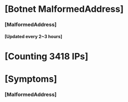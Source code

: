 # [Botnet MalformedAddress]
### [MalformedAddress]
#### [Updated every 2~3 hours]

# [Counting 3418 IPs]

# [Symptoms] 
###   [MalformedAddress]
